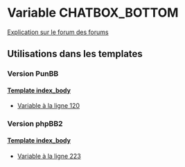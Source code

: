 # Variable CHATBOX_BOTTOM
[Explication sur le forum des forums](http://forum.forumactif.com/t294113-listing-des-variables#CHATBOX_BOTTOM)

## Utilisations dans les templates

### Version PunBB

#### [Template index_body](punbb/index_body.md)
* [Variable à la ligne 120](../punbb/index_body.tpl#L120)

### Version phpBB2

#### [Template index_body](subsilver/index_body.md)
* [Variable à la ligne 223](../subsilver/index_body.tpl#L223)